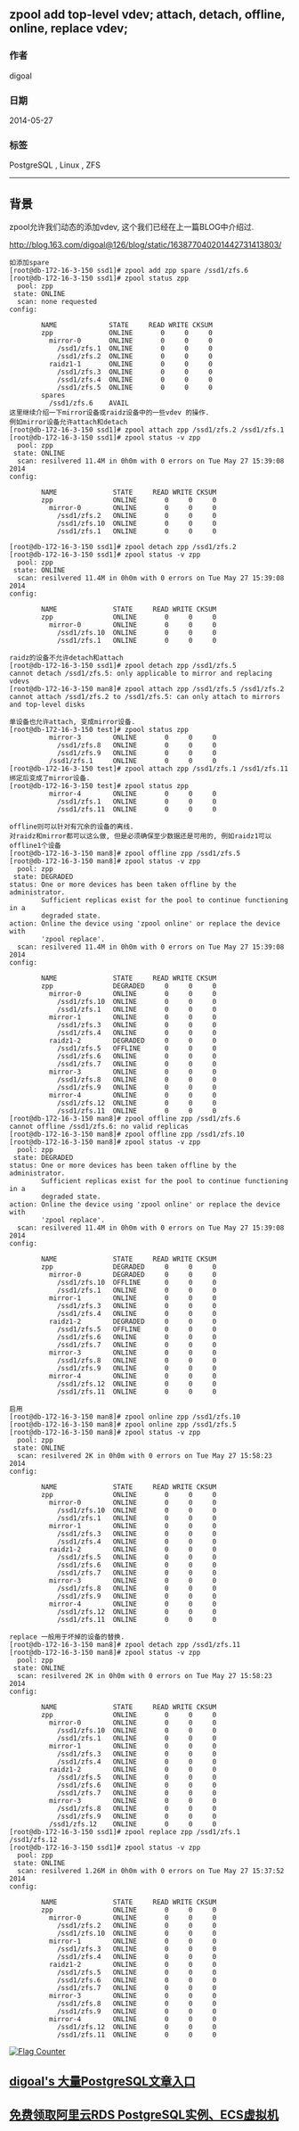 ## zpool add top-level vdev; attach, detach, offline, online, replace vdev;  
                                                                                                                                                                   
### 作者                                                                                                                                                               
digoal                                                                                                                                                                 
                                                                                                                                                             
### 日期                                                                                                                                                                                
2014-05-27                                                                                                                                                       
                                                                                                                                                              
### 标签                                                                                                                                                             
PostgreSQL , Linux , ZFS                                                                                                                                                           
                                                                                                                                                                                               
----                                                                                                                                                                       
                                                                                                                                                                                                           
## 背景           
zpool允许我们动态的添加vdev, 这个我们已经在上一篇BLOG中介绍过.  
  
http://blog.163.com/digoal@126/blog/static/163877040201442731413803/  
  
```  
如添加spare  
[root@db-172-16-3-150 ssd1]# zpool add zpp spare /ssd1/zfs.6  
[root@db-172-16-3-150 ssd1]# zpool status zpp  
  pool: zpp  
 state: ONLINE  
  scan: none requested  
config:  
  
        NAME             STATE     READ WRITE CKSUM  
        zpp              ONLINE       0     0     0  
          mirror-0       ONLINE       0     0     0  
            /ssd1/zfs.1  ONLINE       0     0     0  
            /ssd1/zfs.2  ONLINE       0     0     0  
          raidz1-1       ONLINE       0     0     0  
            /ssd1/zfs.3  ONLINE       0     0     0  
            /ssd1/zfs.4  ONLINE       0     0     0  
            /ssd1/zfs.5  ONLINE       0     0     0  
        spares  
          /ssd1/zfs.6    AVAIL  
这里继续介绍一下mirror设备或raidz设备中的一些vdev 的操作.  
例如mirror设备允许attach和detach  
[root@db-172-16-3-150 ssd1]# zpool attach zpp /ssd1/zfs.2 /ssd1/zfs.1  
[root@db-172-16-3-150 ssd1]# zpool status -v zpp  
  pool: zpp  
 state: ONLINE  
  scan: resilvered 11.4M in 0h0m with 0 errors on Tue May 27 15:39:08 2014  
config:  
  
        NAME              STATE     READ WRITE CKSUM  
        zpp               ONLINE       0     0     0  
          mirror-0        ONLINE       0     0     0  
            /ssd1/zfs.2   ONLINE       0     0     0  
            /ssd1/zfs.10  ONLINE       0     0     0  
            /ssd1/zfs.1   ONLINE       0     0     0  
  
[root@db-172-16-3-150 ssd1]# zpool detach zpp /ssd1/zfs.2   
[root@db-172-16-3-150 ssd1]# zpool status -v zpp  
  pool: zpp  
 state: ONLINE  
  scan: resilvered 11.4M in 0h0m with 0 errors on Tue May 27 15:39:08 2014  
config:  
  
        NAME              STATE     READ WRITE CKSUM  
        zpp               ONLINE       0     0     0  
          mirror-0        ONLINE       0     0     0  
            /ssd1/zfs.10  ONLINE       0     0     0  
            /ssd1/zfs.1   ONLINE       0     0     0  
  
raidz的设备不允许detach和attach  
[root@db-172-16-3-150 ssd1]# zpool detach zpp /ssd1/zfs.5  
cannot detach /ssd1/zfs.5: only applicable to mirror and replacing vdevs  
[root@db-172-16-3-150 man8]# zpool attach zpp /ssd1/zfs.5 /ssd1/zfs.2  
cannot attach /ssd1/zfs.2 to /ssd1/zfs.5: can only attach to mirrors and top-level disks  
  
单设备也允许attach, 变成mirror设备.  
[root@db-172-16-3-150 test]# zpool status zpp  
          mirror-3        ONLINE       0     0     0  
            /ssd1/zfs.8   ONLINE       0     0     0  
            /ssd1/zfs.9   ONLINE       0     0     0  
          /ssd1/zfs.1     ONLINE       0     0     0  
[root@db-172-16-3-150 test]# zpool attach zpp /ssd1/zfs.1 /ssd1/zfs.11  
绑定后变成了mirror设备.  
[root@db-172-16-3-150 test]# zpool status zpp  
          mirror-4        ONLINE       0     0     0  
            /ssd1/zfs.1   ONLINE       0     0     0  
            /ssd1/zfs.11  ONLINE       0     0     0  
  
offline则可以针对有冗余的设备的离线.  
对raidz和mirror都可以这么做, 但是必须确保至少数据还是可用的, 例如raidz1可以offline1个设备  
[root@db-172-16-3-150 man8]# zpool offline zpp /ssd1/zfs.5  
[root@db-172-16-3-150 man8]# zpool status -v zpp  
  pool: zpp  
 state: DEGRADED  
status: One or more devices has been taken offline by the administrator.  
        Sufficient replicas exist for the pool to continue functioning in a  
        degraded state.  
action: Online the device using 'zpool online' or replace the device with  
        'zpool replace'.  
  scan: resilvered 11.4M in 0h0m with 0 errors on Tue May 27 15:39:08 2014  
config:  
  
        NAME              STATE     READ WRITE CKSUM  
        zpp               DEGRADED     0     0     0  
          mirror-0        ONLINE       0     0     0  
            /ssd1/zfs.10  ONLINE       0     0     0  
            /ssd1/zfs.1   ONLINE       0     0     0  
          mirror-1        ONLINE       0     0     0  
            /ssd1/zfs.3   ONLINE       0     0     0  
            /ssd1/zfs.4   ONLINE       0     0     0  
          raidz1-2        DEGRADED     0     0     0  
            /ssd1/zfs.5   OFFLINE      0     0     0  
            /ssd1/zfs.6   ONLINE       0     0     0  
            /ssd1/zfs.7   ONLINE       0     0     0  
          mirror-3        ONLINE       0     0     0  
            /ssd1/zfs.8   ONLINE       0     0     0  
            /ssd1/zfs.9   ONLINE       0     0     0  
          mirror-4        ONLINE       0     0     0  
            /ssd1/zfs.12  ONLINE       0     0     0  
            /ssd1/zfs.11  ONLINE       0     0     0  
[root@db-172-16-3-150 man8]# zpool offline zpp /ssd1/zfs.6  
cannot offline /ssd1/zfs.6: no valid replicas  
[root@db-172-16-3-150 man8]# zpool offline zpp /ssd1/zfs.10  
[root@db-172-16-3-150 man8]# zpool status -v zpp  
  pool: zpp  
 state: DEGRADED  
status: One or more devices has been taken offline by the administrator.  
        Sufficient replicas exist for the pool to continue functioning in a  
        degraded state.  
action: Online the device using 'zpool online' or replace the device with  
        'zpool replace'.  
  scan: resilvered 11.4M in 0h0m with 0 errors on Tue May 27 15:39:08 2014  
config:  
  
        NAME              STATE     READ WRITE CKSUM  
        zpp               DEGRADED     0     0     0  
          mirror-0        DEGRADED     0     0     0  
            /ssd1/zfs.10  OFFLINE      0     0     0  
            /ssd1/zfs.1   ONLINE       0     0     0  
          mirror-1        ONLINE       0     0     0  
            /ssd1/zfs.3   ONLINE       0     0     0  
            /ssd1/zfs.4   ONLINE       0     0     0  
          raidz1-2        DEGRADED     0     0     0  
            /ssd1/zfs.5   OFFLINE      0     0     0  
            /ssd1/zfs.6   ONLINE       0     0     0  
            /ssd1/zfs.7   ONLINE       0     0     0  
          mirror-3        ONLINE       0     0     0  
            /ssd1/zfs.8   ONLINE       0     0     0  
            /ssd1/zfs.9   ONLINE       0     0     0  
          mirror-4        ONLINE       0     0     0  
            /ssd1/zfs.12  ONLINE       0     0     0  
            /ssd1/zfs.11  ONLINE       0     0     0  
  
启用  
[root@db-172-16-3-150 man8]# zpool online zpp /ssd1/zfs.10  
[root@db-172-16-3-150 man8]# zpool online zpp /ssd1/zfs.5  
[root@db-172-16-3-150 man8]# zpool status -v zpp  
  pool: zpp  
 state: ONLINE  
  scan: resilvered 2K in 0h0m with 0 errors on Tue May 27 15:58:23 2014  
config:  
  
        NAME              STATE     READ WRITE CKSUM  
        zpp               ONLINE       0     0     0  
          mirror-0        ONLINE       0     0     0  
            /ssd1/zfs.10  ONLINE       0     0     0  
            /ssd1/zfs.1   ONLINE       0     0     0  
          mirror-1        ONLINE       0     0     0  
            /ssd1/zfs.3   ONLINE       0     0     0  
            /ssd1/zfs.4   ONLINE       0     0     0  
          raidz1-2        ONLINE       0     0     0  
            /ssd1/zfs.5   ONLINE       0     0     0  
            /ssd1/zfs.6   ONLINE       0     0     0  
            /ssd1/zfs.7   ONLINE       0     0     0  
          mirror-3        ONLINE       0     0     0  
            /ssd1/zfs.8   ONLINE       0     0     0  
            /ssd1/zfs.9   ONLINE       0     0     0  
          mirror-4        ONLINE       0     0     0  
            /ssd1/zfs.12  ONLINE       0     0     0  
            /ssd1/zfs.11  ONLINE       0     0     0  
  
replace 一般用于坏掉的设备的替换.  
[root@db-172-16-3-150 man8]# zpool detach zpp /ssd1/zfs.11  
[root@db-172-16-3-150 man8]# zpool status -v zpp  
  pool: zpp  
 state: ONLINE  
  scan: resilvered 2K in 0h0m with 0 errors on Tue May 27 15:58:23 2014  
config:  
  
        NAME              STATE     READ WRITE CKSUM  
        zpp               ONLINE       0     0     0  
          mirror-0        ONLINE       0     0     0  
            /ssd1/zfs.10  ONLINE       0     0     0  
            /ssd1/zfs.1   ONLINE       0     0     0  
          mirror-1        ONLINE       0     0     0  
            /ssd1/zfs.3   ONLINE       0     0     0  
            /ssd1/zfs.4   ONLINE       0     0     0  
          raidz1-2        ONLINE       0     0     0  
            /ssd1/zfs.5   ONLINE       0     0     0  
            /ssd1/zfs.6   ONLINE       0     0     0  
            /ssd1/zfs.7   ONLINE       0     0     0  
          mirror-3        ONLINE       0     0     0  
            /ssd1/zfs.8   ONLINE       0     0     0  
            /ssd1/zfs.9   ONLINE       0     0     0  
          /ssd1/zfs.12    ONLINE       0     0     0  
[root@db-172-16-3-150 ssd1]# zpool replace zpp /ssd1/zfs.1 /ssd1/zfs.12  
[root@db-172-16-3-150 ssd1]# zpool status -v zpp  
  pool: zpp  
 state: ONLINE  
  scan: resilvered 1.26M in 0h0m with 0 errors on Tue May 27 15:37:52 2014  
config:  
  
        NAME              STATE     READ WRITE CKSUM  
        zpp               ONLINE       0     0     0  
          mirror-0        ONLINE       0     0     0  
            /ssd1/zfs.2   ONLINE       0     0     0  
            /ssd1/zfs.10  ONLINE       0     0     0  
          mirror-1        ONLINE       0     0     0  
            /ssd1/zfs.3   ONLINE       0     0     0  
            /ssd1/zfs.4   ONLINE       0     0     0  
          raidz1-2        ONLINE       0     0     0  
            /ssd1/zfs.5   ONLINE       0     0     0  
            /ssd1/zfs.6   ONLINE       0     0     0  
            /ssd1/zfs.7   ONLINE       0     0     0  
          mirror-3        ONLINE       0     0     0  
            /ssd1/zfs.8   ONLINE       0     0     0  
            /ssd1/zfs.9   ONLINE       0     0     0  
          mirror-4        ONLINE       0     0     0  
            /ssd1/zfs.12  ONLINE       0     0     0  
            /ssd1/zfs.11  ONLINE       0     0     0  
```  
      
  
<a rel="nofollow" href="http://info.flagcounter.com/h9V1"  ><img src="http://s03.flagcounter.com/count/h9V1/bg_FFFFFF/txt_000000/border_CCCCCC/columns_2/maxflags_12/viewers_0/labels_0/pageviews_0/flags_0/"  alt="Flag Counter"  border="0"  ></a>  
  
  
  
  
  
  
## [digoal's 大量PostgreSQL文章入口](https://github.com/digoal/blog/blob/master/README.md "22709685feb7cab07d30f30387f0a9ae")
  
  
## [免费领取阿里云RDS PostgreSQL实例、ECS虚拟机](https://free.aliyun.com/ "57258f76c37864c6e6d23383d05714ea")
  
